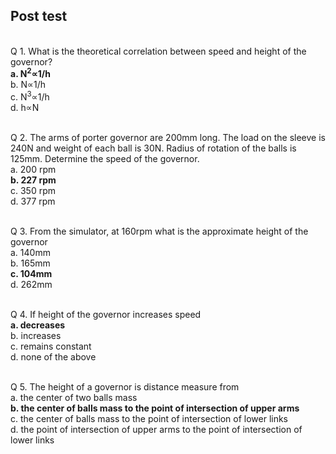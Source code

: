## Post test
<br>
Q 1. What is the theoretical correlation between speed and height of the governor?<br>
<b>a. N<sup>2</sup>&Proportional;1/h</b><br>
b. N&Proportional;1/h<br>
c. N<sup>3</sup>&Proportional;1/h<br>
d. h&Proportional;N<br><br>

Q 2. The arms of porter governor are 200mm long. The load on the sleeve is 240N and weight of each ball is 30N. Radius of rotation of the balls is 125mm. Determine the speed of the governor.<br>
a. 200 rpm<br>
<b>b. 227 rpm</b><br>
c. 350 rpm<br>
d. 377 rpm<br><br>

Q 3. From the simulator, at 160rpm what is the approximate height of the governor<br>
a. 140mm<br>
b. 165mm<br>
<b>c. 104mm</b><br>
d. 262mm<br><br>

Q 4. If height of the governor increases speed<br>
<b>a. decreases</b><br>
b. increases<br>
c.  remains constant<br>
d. none of the above<br><br>

Q 5. The height of a governor is distance measure from<br>
a. the center of two balls mass<br>
<b>b. the center of balls mass to the point of intersection of upper arms</b><br>
c. the center of balls mass to the point of intersection of lower links<br>
d.  the point of intersection of upper arms to the point of intersection of lower links<br><br>

